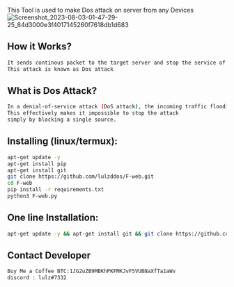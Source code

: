 This Tool is used to make Dos attack on server from any Devices
![Screenshot_2023-08-03-01-47-29-25_84d3000e3f4017145260f7618db1d683](https://github.com/lulzddos/F-web/assets/141240416/d7c1e8fd-7672-4497-a226-c1c5540ddeb5)

## How it Works?
```sh
It sends continous packet to the target server and stop the service of server
This attack is known as Dos attack
```
## What is Dos Attack?
```sh
In a denial-of-service attack (DoS attack), the incoming traffic flooding the victim originates from Attacker.
This effectively makes it impossible to stop the attack
simply by blocking a single source.
```
## Installing (linux/termux):
```sh
apt-get update -y
apt-get install pip
apt-get install git
git clone https://github.com/lulzddos/F-web.git
cd F-web
pip install -r requirements.txt
python3 F-web.py
```
## One line Installation:
```sh
apt-get update -y && apt-get install git && git clone https://github.com/lulzddos/F-web.git && cd F-web && python3 F-web.py
```
## Contact Developer
```sh
Buy Me a Coffee BTC:1JG2uZB9MBKhPKFMKJvF5VUBNaXfTa1aWv
discord : lulz#7332
```

